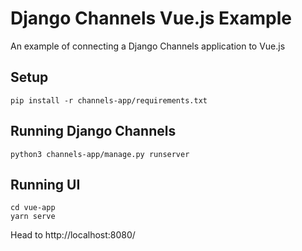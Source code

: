 # Django Channels Vue.js Example
An example of connecting a Django Channels application to Vue.js


## Setup

    pip install -r channels-app/requirements.txt

## Running Django Channels

    python3 channels-app/manage.py runserver

## Running UI

    cd vue-app
    yarn serve

Head to http://localhost:8080/
